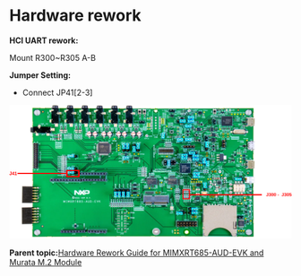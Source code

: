 # Hardware rework 

**HCI UART rework:**

Mount R300~R305 A-B

**Jumper Setting:**

-   Connect JP41\[2-3\]

![](../images/RT685-AUD-EVK-BOARD_TOP.svg "MIMRT685-AUD-EVK")

**Parent topic:**[Hardware Rework Guide for MIMXRT685-AUD-EVK and Murata M.2 Module](../topics/hardware_rework_guide_for_mimxrt685-aud-evk_and_murata_m2.md)

